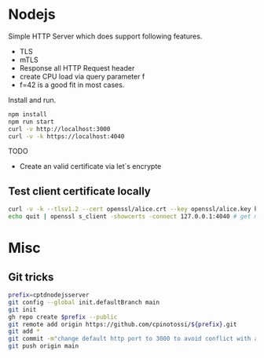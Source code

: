 # Nodejs
Simple HTTP Server which does support following features.

- TLS
- mTLS
- Response all HTTP Request header
- create CPU load via query parameter f
 - f=42 is a good fit in most cases.

Install and run.

~~~ bash
npm install
npm run start
curl -v http://localhost:3000
curl -v -k https://localhost:4040
~~~


TODO
- Create an valid certificate via let´s encrypte

## Test client certificate locally 

~~~ bash
curl -v -k --tlsv1.2 --cert openssl/alice.crt --key openssl/alice.key https://127.0.0.1:4040/
echo quit | openssl s_client -showcerts -connect 127.0.0.1:4040 # get more details about the cert.
~~~

# Misc

## Git tricks

~~~ bash
prefix=cptdnodejsserver
git config --global init.defaultBranch main
git init
gh repo create $prefix --public
git remote add origin https://github.com/cpinotossi/${prefix}.git
git add *
git commit -m"change default http port to 3000 to avoid conflict with az app service default port"
git push origin main
~~~